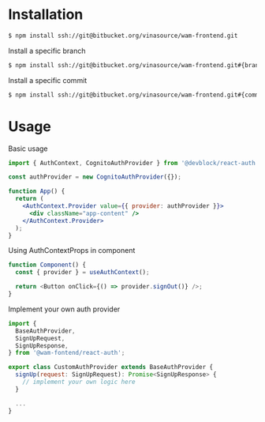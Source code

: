 # Installation

```sh
$ npm install ssh://git@bitbucket.org/vinasource/wam-frontend.git
```

Install a specific branch

```sh
$ npm install ssh://git@bitbucket.org/vinasource/wam-frontend.git#{branch_name}
```

Install a specific commit

```sh
$ npm install ssh://git@bitbucket.org/vinasource/wam-frontend.git#{commit_hash}
```

# Usage

Basic usage

```jsx
import { AuthContext, CognitoAuthProvider } from '@devblock/react-auth';

const authProvider = new CognitoAuthProvider({});

function App() {
  return (
    <AuthContext.Provider value={{ provider: authProvider }}>
      <div className="app-content" />
    </AuthContext.Provider>
  );
}
```

Using AuthContextProps in component

```js
function Component() {
  const { provider } = useAuthContext();

  return <Button onClick={() => provider.signOut()} />;
}
```

Implement your own auth provider

```js
import {
  BaseAuthProvider,
  SignUpRequest,
  SignUpResponse,
} from '@wam-fontend/react-auth';

export class CustomAuthProvider extends BaseAuthProvider {
  signUp(request: SignUpRequest): Promise<SignUpResponse> {
    // implement your own logic here
  }

  ...
}
```
